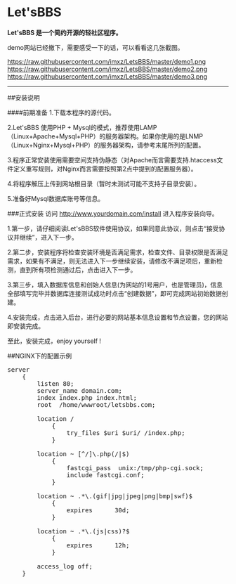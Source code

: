 Let'sBBS
=======

**Let'sBBS 是一个简约开源的轻社区程序。**

demo网站已经撤下，需要感受一下的话，可以看看这几张截图。

https://raw.githubusercontent.com/imxz/LetsBBS/master/demo1.png
https://raw.githubusercontent.com/imxz/LetsBBS/master/demo2.png
https://raw.githubusercontent.com/imxz/LetsBBS/master/demo3.png

-----------------

##安装说明

####前期准备
1.下载本程序的源代码。

2.Let'sBBS 使用PHP + Mysql的模式，推荐使用LAMP（Linux+Apache+Mysql+PHP）的服务器架构。如果你使用的是LNMP（Linux+Nginx+Mysql+PHP）的服务器架构，请参考末尾所列的配置。

3.程序正常安装使用需要空间支持伪静态（对Apache而言需要支持.htaccess文件定义重写规则，对Nginx而言需要按照第2点中提到的配置服务器）。

4.将程序解压上传到网站根目录（暂时未测试可能不支持子目录安装）。

5.准备好Mysql数据库账号等信息。

###正式安装
访问 http://www.yourdomain.com/install 进入程序安装向导。

1.第一步，请仔细阅读Let'sBBS软件使用协议，如果同意此协议，则点击“接受协议并继续”，进入下一步。

2.第二步，安装程序将检查安装环境是否满足需求，检查文件、目录权限是否满足需求，如果有不满足，则无法进入下一步继续安装，请修改不满足项后，重新检测，直到所有项检测通过后，点击进入下一步。

3.第三步，填入数据库信息和创始人信息(为网站的1号用户，也是管理员)，信息全部填写完毕并数据库连接测试成功时点击“创建数据”，即可完成网站初始数据创建。

4.安装完成，点击进入后台，进行必要的网站基本信息设置和节点设置，您的网站即安装完成。

至此，安装完成，enjoy yourself !

##NGINX下的配置示例
<pre>
server
	{
		listen 80;
		server_name domain.com;
		index index.php index.html;
		root  /home/wwwroot/letsbbs.com;

		location /
			{
				try_files $uri $uri/ /index.php;
			}

		location ~ [^/]\.php(/|$)
			{
				fastcgi_pass  unix:/tmp/php-cgi.sock;
				include fastcgi.conf;
			}

		location ~ .*\.(gif|jpg|jpeg|png|bmp|swf)$
			{
				expires      30d;
			}

		location ~ .*\.(js|css)?$
			{
				expires      12h;
			}

		access_log off;
	}
</pre>

